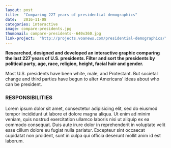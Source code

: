 ```yaml
---
layout: post
title:  "Comparing 227 years of presidential demographics"
date:   2016-11-08
categories: interactive
image: compare-presidents.jpg
thumbnail: compare-presidents--640x360.jpg
link-project:  "http://projects.voanews.com/presidential-demographics/"
---
```


**Researched, designed and developed an interactive graphic comparing the last 227 years of U.S. presidents. Filter and sort the presidents by political party, age, race, religion, height, facial hair and gender.**

Most U.S. presidents have been white, male, and Protestant. But societal change and third parties have begun to alter Americans’ ideas about who can be president.

### RESPONSIBILITIES

Lorem ipsum dolor sit amet, consectetur adipisicing elit, sed do eiusmod tempor incididunt ut labore et dolore magna aliqua. Ut enim ad minim veniam, quis nostrud exercitation ullamco laboris nisi ut aliquip ex ea commodo consequat. Duis aute irure dolor in reprehenderit in voluptate velit esse cillum dolore eu fugiat nulla pariatur. Excepteur sint occaecat cupidatat non proident, sunt in culpa qui officia deserunt mollit anim id est laborum.